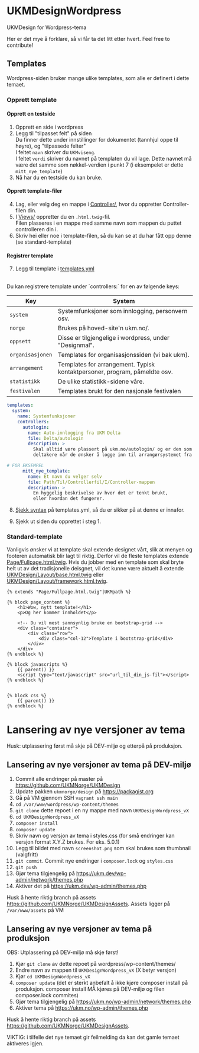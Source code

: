 # UKMDesignWordpress
 UKMDesign for Wordpress-tema


Her er det mye å forklare, så vi får ta det litt etter hvert. Feel free to contribute!

## Templates
Wordpress-siden bruker mange ulike templates, som alle er definert i dette temaet.


### Opprett template

#### Opprett en testside
1. Opprett en side i wordpress
2. Legg til "tilpasset felt" på siden <br />
Du finner dette under innstillinger for dokumentet (tannhjul oppe til høyre), og "tilpassede felter" <br />
I feltet `navn` skriver du `UKMviseng`.<br />
I feltet `verdi` skriver du navnet på templaten du vil lage. Dette navnet må være det samme som nøkkel-verdien i punkt 7 (i eksempelet er dette `mitt_nye_template`)
3. Nå har du en testside du kan bruke.

#### Opprett template-filer
4. Lag, eller velg deg en mappe i [Controller/](/Controller/), hvor du oppretter Controller-filen din.
5. I [Views/](/Views/) oppretter du en `.html.twig`-fil. <br />
Filen plasseres i en mappe med samme navn som mappen du puttet controlleren din i.
6. Skriv hei eller noe i template-filen, så du kan se at du har fått opp denne (se standard-template)

#### Registrer template
7. Legg til template i [templates.yml](Environment/Templates/templates.yml)
<br />
Du kan registrere template under `controllers:` for en av følgende keys:

Key | System
--- | --- 
`system`| Systemfunksjoner som innlogging, personvern osv.
`norge` | Brukes på hoved-site'n ukm.no/.
`oppsett` | Disse er tilgjengelige i wordpress, under "Designmal".
`organisasjonen` | Templates for organisasjonssiden (vi bak ukm).
`arrangement` | Templates for arrangement. Typisk kontaktpersoner, program, påmeldte osv.
`statistikk` | De ulike statistikk-sidene våre.
`festivalen` | Templates brukt for den nasjonale festivalen

```yaml
templates:
  system:
    name: Systemfunksjoner
    controllers:
      autologin:
        name: Auto-innlogging fra UKM Delta
        file: Delta/autologin
        description: >
          Skal alltid være plassert på ukm.no/autologin/ og er den som logger inn
          deltakere når de ønsker å logge inn til arrangørsystemet fra UKM Delta.

# FOR EKSEMPEL
      mitt_nye_template:
        name: Et navn du velger selv
        file: Path/Til/Controllerfil/I/Controller-mappen
        description: >
          En hyggelig beskrivelse av hvor det er tenkt brukt, 
          eller hvordan det fungerer.
```

8. [Sjekk syntax](https://www.yamllint.com) på templates.yml, så du er sikker på at denne er innafor.

9. Sjekk ut siden du opprettet i steg 1.


### Standard-template
Vanligvis ønsker vi at template skal extende designet vårt, slik at menyen og footeren automatisk blir lagt til riktig. Derfor vil de fleste templates extende 
[Page/Fullpage.html.twig](https://github.com/UKMNorge/UKMDesign/blob/master/Resources/views/UKMDesign/Page/Page.html.twig).
Hvis du jobber med en template som skal bryte helt ut av det tradisjonelle deisgnet, vil det kunne være aktuelt å extende 
[UKMDesign/Layout/base.html.twig](https://github.com/UKMNorge/UKMDesign/blob/master/Resources/views/UKMDesign/Layout/base.html.twig)
eller 
[UKMDesign/Layout/framework.html.twig](https://github.com/UKMNorge/UKMDesign/blob/master/Resources/views/UKMDesign/Layout/framework.html.twig).


```twig
{% extends "Page/Fullpage.html.twig"|UKMpath %}

{% block page_content %}
	<h1>Wow, nytt template!</h1>
    <p>Og her kommer innholdet</p>

    <!-- Du vil mest sannsynlig bruke en bootstrap-grid -->
    <div class="container">
        <div class="row">
            <div class="col-12">Template i bootstrap-grid</div>
        </div>
    </div>
{% endblock %}

{% block javascripts %}
	{{ parent() }}
	<script type="text/javascript" src="url_til_din_js-fil"></script>
{% endblock %}


{% block css %}
    {{ parent() }}
{% endblock %}
```

# Lansering av nye versjoner av tema

Husk: utplassering først må skje på DEV-miljø og etterpå på produksjon.

## Lansering av nye versjoner av tema på DEV-miljø

1. Commit alle endringer på master på https://github.com/UKMNorge/UKMDesign
2. Update pakken `ukmnorge/design` på https://packagist.org
3. Gå på VM gjennom SSH `vagrant ssh main`
4. `cd /var/www/wordpress/wp-content/themes` 
5. `git clone` dette repoet i en ny mappe med navn `UKMDesignWordpress_vX`
6. `cd UKMDesignWordpress_vX`
7. `composer install`
8. `composer update`
9. Skriv navn og versjon av tema i styles.css (for små endringer kan versjon format X.Y.Z brukes. For eks. 5.0.1)
10. Legg til bildet med navn `screenshot.png` som skal brukes som thumbnail (valgfritt)
11. `git commit`. Commit nye endringer i `composer.lock` og `styles.css`
12. `git push`
13. Gjør tema tilgjengelig på https://ukm.dev/wp-admin/network/themes.php
14. Aktiver det på https://ukm.dev/wp-admin/themes.php

Husk å hente riktig branch på assets https://github.com/UKMNorge/UKMDesignAssets. Assets ligger på `/var/www/assets` på VM

## Lansering av nye versjoner av tema på produksjon

OBS: Utplassering på DEV-miljø må skje først!

1. Kjør `git clone` av dette repoet på wordpress/wp-content/themes/
2. Endre navn av mappen til `UKMDesignWordpress_vX` (X betyr versjon)
3. Kjør `cd UKMDesignWordpress_vX`
4. `composer update` (det er sterkt anbefalt å ikke kjøre composer install på produksjon. composer install MÅ kjøres på DEV-miljø og filen composer.lock commites)
5. Gjør tema tilgjengelig på https://ukm.no/wp-admin/network/themes.php
6. Aktiver tema på https://ukm.no/wp-admin/themes.php

Husk å hente riktig branch på assets https://github.com/UKMNorge/UKMDesignAssets.

VIKTIG: i tilfelle det nye temaet gir feilmelding da kan det gamle temaet aktiveres igjen.
